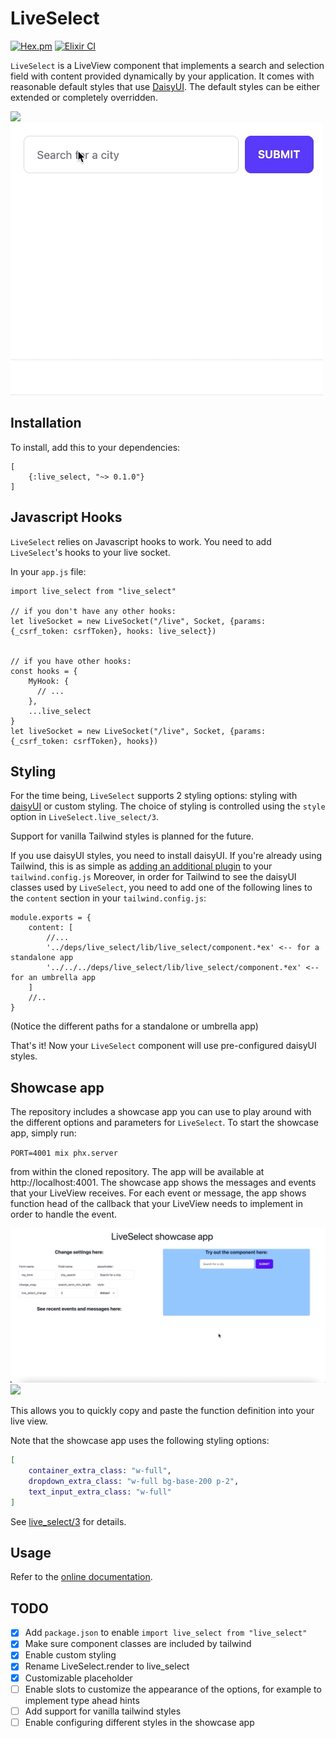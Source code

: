 # LiveSelect

[![Hex.pm](https://img.shields.io/hexpm/v/live_select.svg)](https://hex.pm/packages/live_select)
[![Elixir CI](https://github.com/maxmarcon/live_select/actions/workflows/elixir.yml/badge.svg)](https://github.com/maxmarcon/live_select/actions/workflows/elixir.yml)

`LiveSelect` is a LiveView component that implements a search and selection
field with content provided dynamically by your application. It comes with reasonable default styles
that use [DaisyUI](https://daisyui.com/). The default styles can be either extended or completely overridden.

![](assets/demo.gif)
![](priv/static/images/demo.gif)

## Installation

To install, add this to your dependencies:

```
[
    {:live_select, "~> 0.1.0"}
]
```

## Javascript Hooks

`LiveSelect` relies on Javascript hooks to work. You need to add `LiveSelect`'s hooks to your live socket.

In your `app.js` file:

```
import live_select from "live_select"

// if you don't have any other hooks:
let liveSocket = new LiveSocket("/live", Socket, {params: {_csrf_token: csrfToken}, hooks: live_select})


// if you have other hooks:
const hooks = {
    MyHook: {
      // ...
    },
    ...live_select
}
let liveSocket = new LiveSocket("/live", Socket, {params: {_csrf_token: csrfToken}, hooks})
```

## Styling

For the time being, `LiveSelect` supports 2 styling options: styling with [daisyUI](https://daisyui.com/) or custom styling. The choice
of styling is controlled using the `style` option in `LiveSelect.live_select/3`.

Support for vanilla Tailwind styles is planned for the future.

If you use daisyUI styles, you need to install daisyUI. If you're already using Tailwind, this is as simple as [adding an additional plugin](https://daisyui.com/docs/install/) to your `tailwind.config.js`
Moreover, in order for Tailwind to see the daisyUI classes used by `LiveSelect`, you need to add one of the following lines to the `content` section in your `tailwind.config.js`:

```
module.exports = {
    content: [
        //...
        '../deps/live_select/lib/live_select/component.*ex' <-- for a standalone app
        '../../../deps/live_select/lib/live_select/component.*ex' <-- for an umbrella app
    ]
    //..
}
```

(Notice the different paths for a standalone or umbrella app)

That's it! Now your `LiveSelect` component will use pre-configured daisyUI styles.

## Showcase app

The repository includes a showcase app you can use to play around with the different options and parameters for `LiveSelect`.
To start the showcase app, simply run:

`PORT=4001 mix phx.server`

from within the cloned repository. The app will be available at http://localhost:4001.
The showcase app shows the messages and events that your LiveView receives. For each event or message, the app shows function head
of the callback that your LiveView needs to implement in order to handle the event.

![](priv/static/images/showcase.gif)
![](assets/showcase.gif)

This allows you to quickly copy and paste the function definition into your live view.

Note that the showcase app uses the following styling options:

```elixir
[
    container_extra_class: "w-full",
    dropdown_extra_class: "w-full bg-base-200 p-2",
    text_input_extra_class: "w-full"
]
```

See [live_select/3](https://hexdocs.pm/live_select/LiveSelect.html#live_select/3) for details.

## Usage

Refer to the [online documentation](https://hexdocs.pm/live_select/LiveSelect.html).

## TODO

 - [X] Add `package.json` to enable `import live_select from "live_select"`
 - [X] Make sure component classes are included by tailwind 
 - [X] Enable custom styling 
 - [X] Rename LiveSelect.render to live_select
 - [X] Customizable placeholder
 - [ ] Enable slots to customize the appearance of the options, for example to implement type ahead hints
 - [ ] Add support for vanilla tailwind styles
 - [ ] Enable configuring different styles in the showcase app
